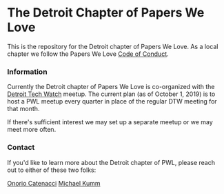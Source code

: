 # The Detroit Chapter of Papers We Love

This is the repository for the Detroit chapter of Papers We Love. As a local chapter we follow the Papers We Love [Code of Conduct](https://github.com/papers-we-love/detroit/blob/master/code-of-conduct.md).

### Information

Currently the Detroit chapter of Papers We Love is co-organized with the [Detroit Tech Watch](https://www.meetup.com/Detroit-Tech-Watch) meetup. The current plan (as of October 1, 2019) is to host a PWL meetup every quarter in place of the regular DTW meeting for that month.  

If there's sufficient interest we may set up a separate meetup or we may meet more often. 

### Contact

If you'd like to learn more about the Detroit chapter of PWL, please reach out to either of these two folks:

[Onorio Catenacci](catenacci@ieee.org)
[Michael Kumm](michael@mkumm.com)
